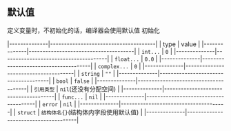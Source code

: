 ##  默认值
定义变量时，不初始化的话，编译器会使用默认值 初始化

|--------------|--------------------------------------|
| type         | value                                |
|--------------|--------------------------------------|
| `int...`     | `0`                                  |
|--------------|--------------------------------------|
| `float...`   | `0.0`                                |
|--------------|--------------------------------------|
| `complex...` | `0`                                  |
|--------------|--------------------------------------|
| `string`     | `""`                                 |
|--------------|--------------------------------------|
| `bool`       | `false`                              |
|--------------|--------------------------------------|
| `引用类型`   | `nil`(还没有分配空间)                |
|--------------|--------------------------------------|
| `func...`    | `nil`                                |
|--------------|--------------------------------------|
| `error`      | `nil`                                |
|--------------|--------------------------------------|
| `struct`     | `结构体名{}`(结构体内字段使用默认值) |
|--------------|--------------------------------------|
